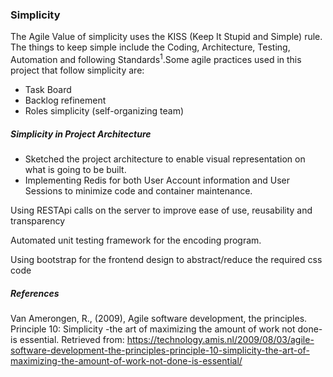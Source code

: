 ### Simplicity

The Agile Value of simplicity uses the KISS (Keep It Stupid and Simple) rule. The things to keep simple include the Coding, Architecture, Testing, Automation and following Standards<sup>1</sup>.Some agile practices used in this project that follow simplicity are:

* Task Board
* Backlog refinement
* Roles simplicity (self-organizing team)

##### Simplicity in Project Architecture
* Sketched the project architecture to enable visual representation on what is going to be built.
* Implementing Redis for both User Account information and User Sessions to minimize code and container maintenance.

Using RESTApi calls on the server to improve ease of use, reusability and transparency

Automated unit testing framework for the encoding program.

Using bootstrap for the frontend design to abstract/reduce the required css code

##### References

Van Amerongen, R., (2009), Agile software development, the principles. Principle 10: Simplicity -the art of maximizing the amount of work not done- is essential. Retrieved from: https://technology.amis.nl/2009/08/03/agile-software-development-the-principles-principle-10-simplicity-the-art-of-maximizing-the-amount-of-work-not-done-is-essential/
